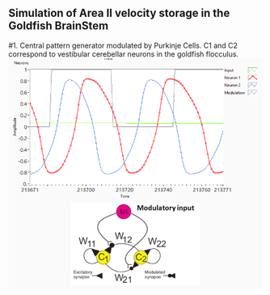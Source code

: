 ## Simulation of Area II velocity storage in the Goldfish BrainStem

#1. Central pattern generator modulated by Purkinje Cells. C1 and C2 correspond to vestibular cerebellar neurons in the goldfish flocculus.
![central pattern generator](Capture.PNG)
